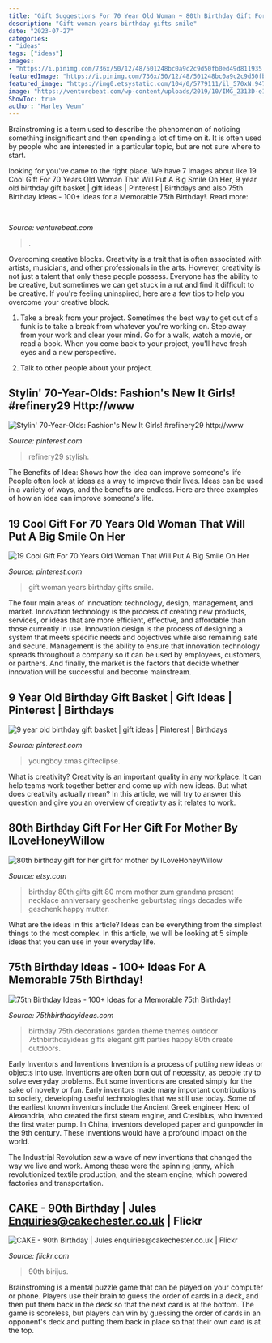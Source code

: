 ```yaml
---
title: "Gift Suggestions For 70 Year Old Woman ~ 80th Birthday Gift For Her Gift For Mother By Ilovehoneywillow"
description: "Gift woman years birthday gifts smile"
date: "2023-07-27"
categories:
- "ideas"
tags: ["ideas"]
images:
- "https://i.pinimg.com/736x/50/12/48/501248bc0a9c2c9d50fb0ed49d811935.jpg"
featuredImage: "https://i.pinimg.com/736x/50/12/48/501248bc0a9c2c9d50fb0ed49d811935.jpg"
featured_image: "https://img0.etsystatic.com/104/0/5779111/il_570xN.947385526_19as.jpg"
image: "https://venturebeat.com/wp-content/uploads/2019/10/IMG_2313D-e1572529403907.jpeg"
ShowToc: true
author: "Harley Veum"
---
```



Brainstroming is a term used to describe the phenomenon of noticing something insignificant and then spending a lot of time on it. It is often used by people who are interested in a particular topic, but are not sure where to start.

	

		
looking for  you've came to the right place. We have 7 Images about  like 19 Cool Gift For 70 Years Old Woman That Will Put A Big Smile On Her, 9 year old birthday gift basket | gift ideas | Pinterest | Birthdays and also 75th Birthday Ideas - 100+ Ideas for a Memorable 75th Birthday!. Read more:
		
    
## 

<img loading=lazy src="https://venturebeat.com/wp-content/uploads/2019/10/IMG_2313D-e1572529403907.jpeg" onerror="this.onerror=null;this.src='https://tse1.mm.bing.net/th?id=OIP.9w9Ddnl15PIqkIcPvx4CngHaDt&amp;pid=15.1';" alt="">

_Source: venturebeat.com_

>. 

	

Overcoming creative blocks.
Creativity is a trait that is often associated with artists, musicians, and other professionals in the arts. However, creativity is not just a talent that only these people possess. Everyone has the ability to be creative, but sometimes we can get stuck in a rut and find it difficult to be creative. If you're feeling uninspired, here are a few tips to help you overcome your creative block.
1. Take a break from your project. Sometimes the best way to get out of a funk is to take a break from whatever you're working on. Step away from your work and clear your mind. Go for a walk, watch a movie, or read a book. When you come back to your project, you'll have fresh eyes and a new perspective.

2. Talk to other people about your project.

    
## Stylin&#039; 70-Year-Olds: Fashion&#039;s New It Girls! #refinery29 Http://www

<img loading=lazy src="https://i.pinimg.com/originals/a7/0d/8f/a70d8faaddf2fe76b38fcb83c616c92c.jpg" onerror="this.onerror=null;this.src='https://tse4.mm.bing.net/th?id=OIP.8xvY3RRjYheep133koqj8wAAAA&amp;pid=15.1';" alt="Stylin&#039; 70-Year-Olds: Fashion&#039;s New It Girls! #refinery29 http://www">

_Source: pinterest.com_

>refinery29 stylish. 

	

The Benefits of Idea: Shows how the idea can improve someone's life
People often look at ideas as a way to improve their lives. Ideas can be used in a variety of ways, and the benefits are endless. Here are three examples of how an idea can improve someone's life.

    
## 19 Cool Gift For 70 Years Old Woman That Will Put A Big Smile On Her

<img loading=lazy src="https://i.pinimg.com/736x/50/12/48/501248bc0a9c2c9d50fb0ed49d811935.jpg" onerror="this.onerror=null;this.src='https://tse3.mm.bing.net/th?id=OIP.d5ZoMK-mj7AWwTol7ScHLwHaKa&amp;pid=15.1';" alt="19 Cool Gift For 70 Years Old Woman That Will Put A Big Smile On Her">

_Source: pinterest.com_

>gift woman years birthday gifts smile. 

	

The four main areas of innovation: technology, design, management, and market.
Innovation technology is the process of creating new products, services, or ideas that are more efficient, effective, and affordable than those currently in use. Innovation design is the process of designing a system that meets specific needs and objectives while also remaining safe and secure. Management is the ability to ensure that innovation technology spreads throughout a company so it can be used by employees, customers, or partners. And finally, the market is the factors that decide whether innovation will be successful and become mainstream.

    
## 9 Year Old Birthday Gift Basket | Gift Ideas | Pinterest | Birthdays

<img loading=lazy src="https://s-media-cache-ak0.pinimg.com/564x/e3/e2/7b/e3e27ba4ea592f81fe6430e8cf36b31c.jpg" onerror="this.onerror=null;this.src='https://tse1.mm.bing.net/th?id=OIP.iyJU_jOj3gi5sZI2sCfdlQHaJ4&amp;pid=15.1';" alt="9 year old birthday gift basket | gift ideas | Pinterest | Birthdays">

_Source: pinterest.com_

>youngboy xmas gifteclipse. 

	

What is creativity?
Creativity is an important quality in any workplace. It can help teams work together better and come up with new ideas. But what does creativity actually mean? In this article, we will try to answer this question and give you an overview of creativity as it relates to work.

    
## 80th Birthday Gift For Her Gift For Mother By ILoveHoneyWillow

<img loading=lazy src="https://img0.etsystatic.com/104/0/5779111/il_570xN.947385526_19as.jpg" onerror="this.onerror=null;this.src='https://tse2.mm.bing.net/th?id=OIP.6Hxr4J99x6OkfBCD54HQnQHaFn&amp;pid=15.1';" alt="80th birthday gift for her gift for mother by ILoveHoneyWillow">

_Source: etsy.com_

>birthday 80th gifts gift 80 mom mother zum grandma present necklace anniversary geschenke geburtstag rings decades wife geschenk happy mutter. 

	

What are the ideas in this article?
Ideas can be everything from the simplest things to the most complex. In this article, we will be looking at 5 simple ideas that you can use in your everyday life.

    
## 75th Birthday Ideas - 100+ Ideas For A Memorable 75th Birthday!

<img loading=lazy src="https://www.75thbirthdayideas.com/wp-content/uploads/2013/08/75th-Birthday-Garden-Party-Theme.jpg" onerror="this.onerror=null;this.src='https://tse4.mm.bing.net/th?id=OIP.ULP18rKqZE5QNz3kAJuoFQHaLH&amp;pid=15.1';" alt="75th Birthday Ideas - 100+ Ideas for a Memorable 75th Birthday!">

_Source: 75thbirthdayideas.com_

>birthday 75th decorations garden theme themes outdoor 75thbirthdayideas gifts elegant gift parties happy 80th create outdoors. 

	

Early Inventors and Inventions
Invention is a process of putting new ideas or objects into use. Inventions are often born out of necessity, as people try to solve everyday problems. But some inventions are created simply for the sake of novelty or fun. Early inventors made many important contributions to society, developing useful technologies that we still use today.
Some of the earliest known inventors include the Ancient Greek engineer Hero of Alexandria, who created the first steam engine, and Ctesibius, who invented the first water pump. In China, inventors developed paper and gunpowder in the 9th century. These inventions would have a profound impact on the world.

The Industrial Revolution saw a wave of new inventions that changed the way we live and work. Among these were the spinning jenny, which revolutionized textile production, and the steam engine, which powered factories and transportation.

    
## CAKE - 90th Birthday | Jules Enquiries@cakechester.co.uk | Flickr

<img loading=lazy src="https://c1.staticflickr.com/5/4110/5020827755_042bd6636e_b.jpg" onerror="this.onerror=null;this.src='https://tse4.mm.bing.net/th?id=OIP.H8v7H604VEq4KgGtsqZ0QgHaJ4&amp;pid=15.1';" alt="CAKE - 90th Birthday | Jules enquiries@cakechester.co.uk | Flickr">

_Source: flickr.com_

>90th birijus. 

	

Brainstroming is a mental puzzle game that can be played on your computer or phone. Players use their brain to guess the order of cards in a deck, and then put them back in the deck so that the next card is at the bottom. The game is scoreless, but players can win by guessing the order of cards in an opponent's deck and putting them back in place so that their own card is at the top.

